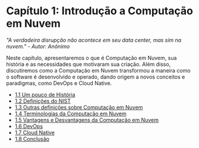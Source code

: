 # Capítulo 1: Introdução a Computação em Nuvem

_"A verdadeira disrupção não acontece em seu data center, mas sim na nuvem." - Autor: Anônimo_

Neste capítulo, apresentaremos o que é Computação em Nuvem, sua história e as necessidades que motivaram sua criação. Além disso, discutiremos como a Computação em Nuvem transformou a maneira como o software é desenvolvido e operado, dando origem a novos conceitos e paradigmas, como DevOps e Cloud Native.

- [1.1 Um pouco de História](./historia-computacao-em-nuvem.md)
- [1.2 Definições do NIST](./definicoes-nist.md)
- [1.3 Outras definições sobre Computação em Nuvem](./outras-definicoes.md)
- [1.4 Terminologias da Computação em Nuvem](./terminologias.md)
- [1.5 Vantagens e Desvantagens da Computação em Nuvem](./vantagens-desvantagens.md)
- [1.6 DevOps](./devops.md)
- [1.7 Cloud Native](./cloud-native.md)
- [1.8 Conclusão](./conclusao.md)